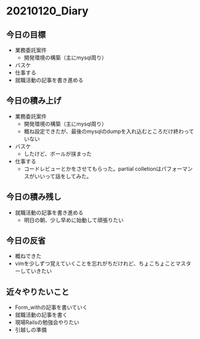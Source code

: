 # 20210120_Diary

## 今日の目標

- 業務委託案件
  - 開発環境の構築（主にmysql周り）
- バスケ
- 仕事する
- 就職活動の記事を書き進める

## 今日の積み上げ

- 業務委託案件
  - 開発環境の構築（主にmysql周り）
  - 概ね設定できたが、最後のmysqlのdumpを入れ込むところだけ終わっていない
- バスケ
  - したけど、ボールが挟まった
- 仕事する
  - コードレビューとかをさせてもらった。partial colletionはパフォーマンスがいいって話をしてみた。

## 今日の積み残し

- 就職活動の記事を書き進める
  - 明日の朝、少し早めに始動して頑張りたい

## 今日の反省

- 概ねできた
- vimを少しずつ覚えていくことを忘れがちだけれど、ちょこちょことマスターしていきたい

## 近々やりたいこと

- Form_withの記事を書いていく
- 就職活動の記事を書く
- 現場Railsの勉強会やりたい
- 引越しの準備
